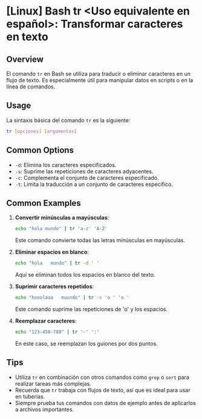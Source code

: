 # [Linux] Bash tr <Uso equivalente en español>: Transformar caracteres en texto

## Overview
El comando `tr` en Bash se utiliza para traducir o eliminar caracteres en un flujo de texto. Es especialmente útil para manipular datos en scripts o en la línea de comandos.

## Usage
La sintaxis básica del comando `tr` es la siguiente:

```bash
tr [opciones] [argumentos]
```

## Common Options
- `-d`: Elimina los caracteres especificados.
- `-s`: Suprime las repeticiones de caracteres adyacentes.
- `-c`: Complementa el conjunto de caracteres especificado.
- `-t`: Limita la traducción a un conjunto de caracteres específico.

## Common Examples
1. **Convertir minúsculas a mayúsculas**:
   ```bash
   echo "hola mundo" | tr 'a-z' 'A-Z'
   ```
   Este comando convierte todas las letras minúsculas en mayúsculas.

2. **Eliminar espacios en blanco**:
   ```bash
   echo "hola   mundo" | tr -d ' '
   ```
   Aquí se eliminan todos los espacios en blanco del texto.

3. **Suprimir caracteres repetidos**:
   ```bash
   echo "hooolaaa   muundo" | tr -s 'o ' 'o '
   ```
   Este comando suprime las repeticiones de 'o' y los espacios.

4. **Reemplazar caracteres**:
   ```bash
   echo "123-456-789" | tr '-' ':'
   ```
   En este caso, se reemplazan los guiones por dos puntos.

## Tips
- Utiliza `tr` en combinación con otros comandos como `grep` o `sort` para realizar tareas más complejas.
- Recuerda que `tr` trabaja con flujos de texto, así que es ideal para usar en tuberías.
- Siempre prueba tus comandos con datos de ejemplo antes de aplicarlos a archivos importantes.